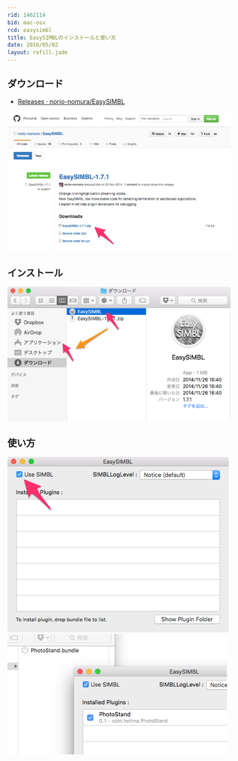 ```yaml
---
rid: 1462114
bid: mac-osx
rcd: easysimbl
title: EasySIMBLのインストールと使い方
date: 2016/05/02
layout: refill.jade
---
```


## ダウンロード
- [Releases · norio-nomura/EasySIMBL](https://github.com/norio-nomura/EasySIMBL/releases)

![](EasySIMBL-1.png)


## インストール
![](EasySIMBL-2.png)


## 使い方
![](EasySIMBL-3.png)
![](EasySIMBL-4.png)
